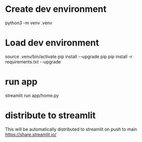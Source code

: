 # Create dev environment
python3 -m venv .venv

# Load dev environment
source .venv/bin/activate
pip install --upgrade pip
pip install -r requirements.txt --upgrade

# run app
streamlit run app/home.py

# distribute to streamlit
This will be automatically distributed to streamlit on push to main  
https://share.streamlit.io/

